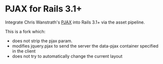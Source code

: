 PJAX for Rails 3.1+
===================

Integrate Chris Wanstrath's [PJAX](https://github.com/defunkt/jquery-pjax) into Rails 3.1+ via the asset pipeline.

This is a fork which:
  * does not strip the pjax param.
  * modifies jquery.pjax to send the server the data-pjax container specified in the client
  * does not try to automatically change the current layout
